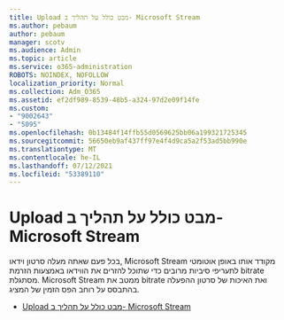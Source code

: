 ```yaml
---
title: Upload מבט כולל על תהליך ב- Microsoft Stream
ms.author: pebaum
author: pebaum
manager: scotv
ms.audience: Admin
ms.topic: article
ms.service: o365-administration
ROBOTS: NOINDEX, NOFOLLOW
localization_priority: Normal
ms.collection: Adm_O365
ms.assetid: ef2df989-8539-48b5-a324-97d2e09f14fe
ms.custom:
- "9002643"
- "5095"
ms.openlocfilehash: 0b13484f14ffb55d0569625bb06a199321725345
ms.sourcegitcommit: 56650eb9af437ff97e4f4d9ca5a2f53ad5bb990e
ms.translationtype: MT
ms.contentlocale: he-IL
ms.lasthandoff: 07/12/2021
ms.locfileid: "53389110"
---
```

# <a name="upload-process-overview-in-microsoft-stream"></a>Upload מבט כולל על תהליך ב- Microsoft Stream

בכל פעם שאתה מעלה סרטון וידאו, Microsoft Stream מקודד אותו באופן אוטומטי לתעריפי סיביות מרובים כדי שתוכל להזרים את הווידאו באמצעות הזרמת bitrate מסתגלת. Microsoft Stream ממטב את bitrate ואת האיכות של סרטון ההפעלה בהתבסס על רוחב הפס הזמין של המציג.

- [Upload מבט כולל על תהליך ב- Microsoft Stream](/stream/upload-process-overview)
